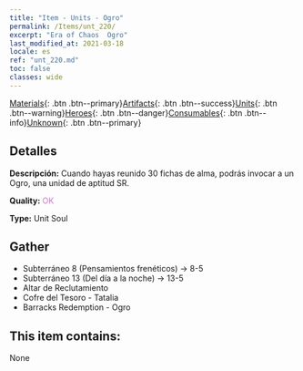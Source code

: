 ```yaml
---
title: "Item - Units - Ogro"
permalink: /Items/unt_220/
excerpt: "Era of Chaos  Ogro"
last_modified_at: 2021-03-18
locale: es
ref: "unt_220.md"
toc: false
classes: wide
---
```

 [Materials](/es/Items/){: .btn .btn--primary}[Artifacts](/es/Items/Artifacts/){: .btn .btn--success}[Units](/es/Items/Units/){: .btn .btn--warning}[Heroes](/es/Items/Heroes/){: .btn .btn--danger}[Consumables](/es/Items/Consumables/){: .btn .btn--info}[Unknown](/es/Items/Unknown/){: .btn .btn--primary}

## Detalles
 **Descripción:** Cuando hayas reunido 30 fichas de alma, podrás invocar a un Ogro, una unidad de aptitud SR.

 **Quality:** <span style="color: #DA70D6">OK</span>

 **Type:** Unit Soul

## Gather

*    Subterráneo 8 (Pensamientos frenéticos) -> 8-5 
*    Subterráneo 13 (Del día a la noche) -> 13-5 
*    Altar de Reclutamiento 
*    Cofre del Tesoro - Tatalia 
*    Barracks Redemption - Ogro 

## This item contains:

  None

